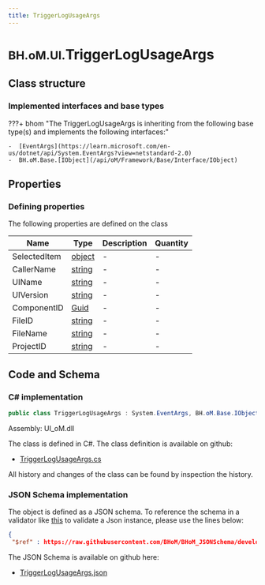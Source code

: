 ```yaml
---
title: TriggerLogUsageArgs
---
```


# <small>BH.oM.UI.</small>**TriggerLogUsageArgs**



## Class structure

### Implemented interfaces and base types

???+ bhom "The TriggerLogUsageArgs is inheriting from the following base type(s) and implements the following interfaces:"

    -  [EventArgs](https://learn.microsoft.com/en-us/dotnet/api/System.EventArgs?view=netstandard-2.0)
    -  BH.oM.Base.[IObject](/api/oM/Framework/Base/Interface/IObject)


## Properties



### Defining properties

The following properties are defined on the class

| Name             | Type             | Description      | Quantity         |
|------------------|------------------|------------------|------------------|
| SelectedItem | [object](https://learn.microsoft.com/en-us/dotnet/api/System.Object?view=netstandard-2.0) | - | - |
| CallerName | [string](https://learn.microsoft.com/en-us/dotnet/api/System.String?view=netstandard-2.0) | - | - |
| UIName | [string](https://learn.microsoft.com/en-us/dotnet/api/System.String?view=netstandard-2.0) | - | - |
| UIVersion | [string](https://learn.microsoft.com/en-us/dotnet/api/System.String?view=netstandard-2.0) | - | - |
| ComponentID | [Guid](https://learn.microsoft.com/en-us/dotnet/api/System.Guid?view=netstandard-2.0) | - | - |
| FileID | [string](https://learn.microsoft.com/en-us/dotnet/api/System.String?view=netstandard-2.0) | - | - |
| FileName | [string](https://learn.microsoft.com/en-us/dotnet/api/System.String?view=netstandard-2.0) | - | - |
| ProjectID | [string](https://learn.microsoft.com/en-us/dotnet/api/System.String?view=netstandard-2.0) | - | - |


## Code and Schema

### C# implementation

``` C# title="C#"
public class TriggerLogUsageArgs : System.EventArgs, BH.oM.Base.IObject
```

Assembly: UI_oM.dll

The class is defined in C#. The class definition is available on github:

- [TriggerLogUsageArgs.cs](https://github.com/BHoM/BHoM_UI/blob/develop/UI_oM/TriggerLogUsageArgs.cs)

All history and changes of the class can be found by inspection the history.
### JSON Schema implementation

The object is defined as a JSON schema. To reference the schema in a validator like [this](https://www.jsonschemavalidator.net/) to validate a Json instance, please use the lines below:

``` json title="JSON Schema"
{
 "$ref" : https://raw.githubusercontent.com/BHoM/BHoM_JSONSchema/develop/UI_oM/TriggerLogUsageArgs.json}
```

The JSON Schema is available on github here:

- [TriggerLogUsageArgs.json](https://github.com/BHoM/BHoM_JSONSchema/blob/develop/UI_oM/TriggerLogUsageArgs.json)
